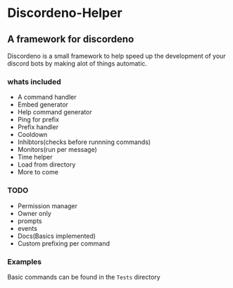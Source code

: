 # Discordeno-Helper

## A framework for discordeno

Discordeno is a small framework to help speed up the development of your discord bots by making alot of things automatic.

### whats included

- A command handler
- Embed generator
- Help command generator
- Ping for prefix
- Prefix handler
- Cooldown
- Inhibtors(checks before runnning commands)
- Monitors(run per message)
- Time helper
- Load from directory
- More to come

### TODO

- Permission manager
- Owner only
- prompts
- events
- Docs(Basics implemented)
- Custom prefixing per command

### Examples

Basic commands can be found in the `Tests` directory
